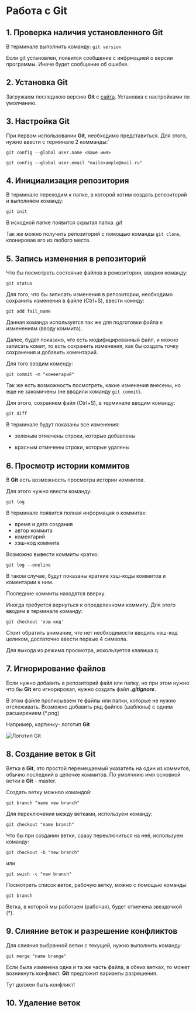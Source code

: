 # Работа с Git
## 1. Проверка наличия установленного Git
В терминале выполнить команду: `git version`

Если git установлен, появится сообщение с инфрмацией о версии программы.
Иначе будет сообщение об ошибке.
## 2. Установка Git
Загружаем последнюю версию **Git** с [сайта](http://git-scm.com/downloads).
Установка с настройками по умолчанию.

## 3. Настройка **Git**

При первом использовании **Git**, необходимо представиться.
Для этого, нужно ввести с терминале 2 комманды:`

```
git config --global user.name <Ваше имя>

git config --global user.email "mailexample@mail.ru"
```

## 4. Инициализация репозитория

В терминале переходим к папке, в которой хотим создать репозиторий и выполняем команду:

`git init`

В исходной папке появится скрытая папка *.git*

Так же можно получить репозиторий с помощью команды `git clone`, клонировав его из любого места.

## 5. Запись изменения в репозиторий

Что бы посмотреть состояние файлов в ремозитории, вводим команду:

`git status`

Для того, что бы зиписать изменения в репозитории, необходимо сохранить изменения в файле (Ctrl+S), ввести комнду:

`git add fail_name`

Данная команда используется так же для подготовки файла к изменениям (вводу коммита).

Далее, будет показано, что есть модифицированный файл, и можно записать комит, то есть сохранить изменения, как бы создать точку сохранения и добавить коментарий.

Для того вводим коменду:

`git commit -m "коментарий"`

Так же есть возможность посмотреть, какие изменения внесены, но еще не закомичены (не вводили команду `git commit`).

Для этого, сохраняем файл (Ctrl+S), в терминале вводим команду:

`git diff`

В терминале будут показаны все изменения:

- зеленым отмечены строки, которые добавлены

- красным отмечены строки, которые удалены

## 6. Просмотр истории коммитов

В **Git** есть возможность просмотра истории коммитов.

Для этого нужно ввести команду:

`git log`

В терминале появится полная информация о коммитах:

- время и дата создания
- автор коммита
- коментарий
- хэш-код коммита

Возможно вывести коммиты кратко:

`git log --oneline`

В таком случае, будут показаны краткие хэш-коды коммитов и коментарии к ним.

Последние коммиты находятся вверху.

Иногда требуется вернуться к определенноми коммиту. Для этого вводим в терминале команду:

`git checkout 'хэш-код'`

Стоит обратить внимание, что нет необходимости вводить хэш-код целиком, достаточно ввести первые 4 символа.

Для выхода из режима просмотра, искользуется клавиша q.

## 7. Игнорирование файлов

Если нужно добавить в репозиторий файл или папку, но при этом нужно что бы **Git** его игнорировал, нужно создать файл ***.gitignore***.

В этом файле прописываем те файлы или папки, которые не нужно отслеживать. Возможно добавить ряд файлов (шаблоны) с одним расширением (*.png)

Например, картинку- логотип **Git**

![Логотип **Git**](logoGit.png)

## 8. Создание веток в Git
Ветка в **Git**, это простой перемещаемый указатель на один из коммитов, обычно последний в цепочке коммитов.
По умолчнию имя основной ветки в **Git** - master.

Создать ветку можноо командой:
```
git branch "name new branch"
```
Для переключения между ветками, используем команду:
```
git checkout "name branch"
```
Что бы при создании ветки, сразу переключиться на неё, используем команду:
```
git checkout -b "new branch"
```
или
```
git swich -c "new branch"
```
Посмотреть список веток, рабочую ветку, можно с помощью команды:
```
git branch
```
Ветка, в которой мы работаем (рабочая), будет отмечена звездочкой (*).

## 9. Слияние веток и разрешение конфликтов
Для слияния выбранной ветки с текущей, нужно выполнить команду:
```
git merge "name brange"
```
Если была изменена одна и та же часть файла, в обеих ветках, то может возникнуть конфликт. **Git** предложит варианты разрешения.

Тут должен быть конфликт!

## 10. Удаление веток